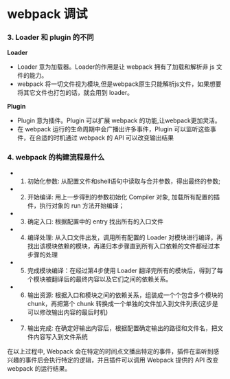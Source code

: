 # webpack 调试


### 3. Loader 和 plugin 的不同 

**Loader**

- Loader 意为加载器。Loader的作用是让 webpack 拥有了加载和解析非 js 文件的能力。
- webpack 将一切文件视为模块,但是webpack原生只能解析js文件，如果想要将其它文件也打包的话，就会用到 loader。

**Plugin**

- Plugin 意为插件。Plugin 可以扩展 webpack 的功能,让webpack更加灵活。
- 在 webpack 运行的生命周期中会广播出许多事件，Plugin 可以监听这些事件，在合适的时机通过 webpack 的 API 可以改变输出结果

### 4. webpack 的构建流程是什么

- 1. 初始化参数: 从配置文件和shell语句中读取与合并参数，得出最终的参数;
- 2. 开始编译: 用上一步得到的参数初始化 Compiler 对象, 加载所有配置的插件，执行对象的 run 方法开始编译；
- 3. 确定入口: 根据配置中的 entry 找出所有的入口文件
- 4. 编译处理: 从入口文件出发，调用所有配置的 Loader 对模块进行编译，再找出该模块依赖的模块，再递归本步骤直到所有入口依赖的文件都经过本步骤的处理
- 5. 完成模块编译：在经过第4步使用 Loader 翻译完所有的模块后，得到了每个模块被翻译后的最终内容以及它们之间的依赖关系。
- 6. 输出资源: 根据入口和模块之间的依赖关系，组装成一个个包含多个模块的 chunk，再把第个 chunk 转换成一个单独的文件加入到文件列表(这步是可以修改输出内容的最后时机)
- 7. 输出完成: 在确定好输出内容后，根据配置确定输出的路径和文件名，把文件内容写入到文件系统

在以上过程中, Webpack 会在特定的时间点文播出特定的事件，插件在监听到感兴趣的事件后会执行特定的逻辑，并且插件可以调用 Webpack 提供的 API 改变 webpack 的运行结果。
